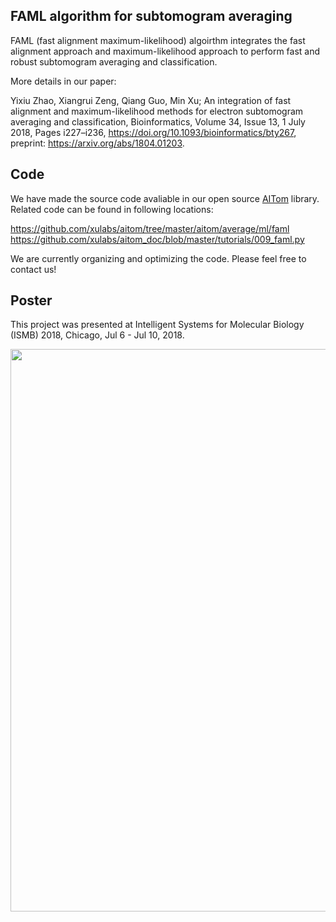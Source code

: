 ## FAML algorithm for subtomogram averaging
FAML (fast alignment maximum-likelihood) algoirthm integrates the fast alignment approach and maximum-likelihood approach to perform fast and robust subtomogram averaging and classification.

More details in our paper:

Yixiu Zhao, Xiangrui Zeng, Qiang Guo, Min Xu; An integration of fast alignment and maximum-likelihood methods for electron subtomogram averaging and classification, Bioinformatics, Volume 34, Issue 13, 1 July 2018, Pages i227–i236, https://doi.org/10.1093/bioinformatics/bty267, preprint: https://arxiv.org/abs/1804.01203.

## Code
We have made the source code avaliable in our open source [AITom](https://github.com/xulabs/aitom) library. Related code can be found in following locations:

https://github.com/xulabs/aitom/tree/master/aitom/average/ml/faml
https://github.com/xulabs/aitom_doc/blob/master/tutorials/009_faml.py

We are currently organizing and optimizing the code. Please feel free to contact us!



## Poster
This project was presented at Intelligent Systems for Molecular Biology (ISMB) 2018, Chicago, Jul 6 - Jul 10, 2018. 

<img src="https://user-images.githubusercontent.com/31047726/51279896-4b4e4200-19ac-11e9-89e1-7ed63757d56a.png" width="900">

